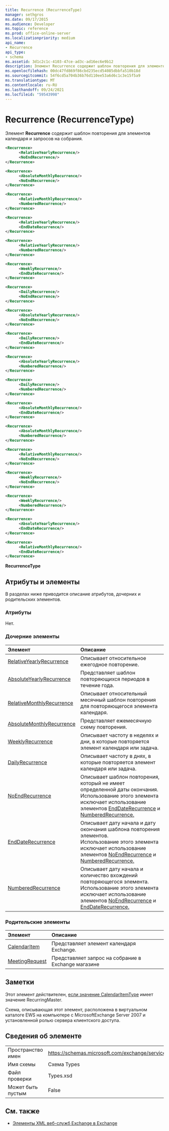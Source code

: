 ```yaml
---
title: Recurrence (RecurrenceType)
manager: sethgros
ms.date: 09/17/2015
ms.audience: Developer
ms.topic: reference
ms.prod: office-online-server
ms.localizationpriority: medium
api_name:
- Recurrence
api_type:
- schema
ms.assetid: 3d1c2c1c-4103-47ce-ad3c-ad16ec6e9b12
description: Элемент Recurrence содержит шаблон повторения для элементов календаря и запросов на собрания.
ms.openlocfilehash: 00dc47fd869f86cbd235ecd54085dbbfa510b18d
ms.sourcegitcommit: 54f6cd5a704b36b76d110ee53a6d6c1c3e15f5a9
ms.translationtype: MT
ms.contentlocale: ru-RU
ms.lasthandoff: 09/24/2021
ms.locfileid: "59543998"
---
```

# <a name="recurrence-recurrencetype"></a>Recurrence (RecurrenceType)

Элемент **Recurrence** содержит шаблон повторения для элементов календаря и запросов на собрания. 
  
```xml
<Recurrence>
      <RelativeYearlyRecurrence/>
      <NoEndRecurrence/>
</Recurrence>
```

```xml
<Recurrence>
      <AbsoluteMonthlyRecurrence/>
      <NoEndRecurrence/>
</Recurrence>
```

```xml
<Recurrence>
      <RelativeMonthlyRecurrence/> 
      <NumberedRecurrence/>
</Recurrence>
```

```xml
<Recurrence>
      <RelativeYearlyRecurrence/> 
      <EndDateRecurrence/> 
</Recurrence>
```

```xml
<Recurrence>
      <RelativeYearlyRecurrence/> 
      <NumberedRecurrence/>
</Recurrence>
```

```xml
<Recurrence>
      <WeeklyRecurrence/> 
      <EndDateRecurrence/>
</Recurrence>
```

```xml
<Recurrence>
      <DailyRecurrence/> 
      <NoEndRecurrence/>
</Recurrence>
```

```xml
<Recurrence>
      <AbsoluteYearlyRecurrence/> 
      <NoEndRecurrence/> 
</Recurrence>
```

```xml
<Recurrence>
      <DailyRecurrence/> 
      <EndDateRecurrence/>
</Recurrence>
```

```xml
<Recurrence>
      <AbsoluteYearlyRecurrence/> 
      <NumberedRecurrence/> 
</Recurrence>
```

```xml
<Recurrence>
      <DailyRecurrence/> 
      <NumberedRecurrence/> 
</Recurrence>
```

```xml
<Recurrence>
      <AbsoluteMonthlyRecurrence/> 
      <EndDateRecurrence/> 
</Recurrence>
```

```xml
<Recurrence>
      <AbsoluteMonthlyRecurrence/> 
      <NumberedRecurrence/> 
</Recurrence>
```

```xml
<Recurrence>
      <RelativeMonthlyRecurrence/> 
      <NoEndRecurrence/>
</Recurrence>
```

```xml
<Recurrence>
      <WeeklyRecurrence/> 
      <NoEndRecurrence/> 
</Recurrence>
```

```xml
<Recurrence>
      <WeeklyRecurrence/> 
      <NumberedRecurrence/> 
</Recurrence>
```

```xml
<Recurrence>
      <AbsoluteYearlyRecurrence/> 
      <EndDateRecurrence/>
</Recurrence>
```

```xml
<Recurrence>
      <RelativeMonthlyRecurrence/> 
      <EndDateRecurrence/>
</Recurrence>
```

**RecurrenceType**

## <a name="attributes-and-elements"></a>Атрибуты и элементы

В разделах ниже приводится описание атрибутов, дочерних и родительских элементов.
  
### <a name="attributes"></a>Атрибуты

Нет.
  
### <a name="child-elements"></a>Дочерние элементы

|**Элемент**|**Описание**|
|:-----|:-----|
|[RelativeYearlyRecurrence](relativeyearlyrecurrence.md) <br/> |Описывает относительное ежегодное повторение.  <br/> |
|[AbsoluteYearlyRecurrence](absoluteyearlyrecurrence.md) <br/> |Представляет шаблон повторяющихся периодов в течение года.  <br/> |
|[RelativeMonthlyRecurrence](relativemonthlyrecurrence.md) <br/> |Описывает относительный месячный шаблон повторения для повторяющегося элемента календаря.  <br/> |
|[AbsoluteMonthlyRecurrence](absolutemonthlyrecurrence.md) <br/> |Представляет ежемесячную схему повторения.  <br/> |
|[WeeklyRecurrence](weeklyrecurrence.md) <br/> |Описывает частоту в неделях и дни, в которые повторяется элемент календаря или задача.  <br/> |
|[DailyRecurrence](dailyrecurrence.md) <br/> |Описывает частоту в днях, в которые повторяется элемент календаря или задача.  <br/> |
|[NoEndRecurrence](noendrecurrence.md) <br/> |Описывает шаблон повторения, который не имеет определенной даты окончания.  <br/> Использование этого элемента исключает использование элементов [EndDateRecurrence](enddaterecurrence.md) и [NumberedRecurrence.](numberedrecurrence.md)  <br/> |
|[EndDateRecurrence](enddaterecurrence.md) <br/> |Описывает дату начала и дату окончания шаблона повторения элементов.  <br/> Использование этого элемента исключает использование элементов [NoEndRecurrence](noendrecurrence.md) и [NumberedRecurrence.](numberedrecurrence.md)  <br/> |
|[NumberedRecurrence](numberedrecurrence.md) <br/> |Описывает дату начала и количество вхождений повторяющегося элемента.  <br/> Использование этого элемента исключает использование элементов [NoEndRecurrence](noendrecurrence.md) и [EndDateRecurrence.](enddaterecurrence.md)  <br/> |
   
### <a name="parent-elements"></a>Родительские элементы

|**Элемент**|**Описание**|
|:-----|:-----|
|[CalendarItem](calendaritem.md) <br/> |Представляет элемент календаря Exchange.  <br/> |
|[MeetingRequest](meetingrequest.md) <br/> |Представляет запрос на собрание в Exchange магазине  <br/> |
   
## <a name="remarks"></a>Заметки

Этот элемент действителен, [если значение CalendarItemType](calendaritemtype.md) имеет значение RecurringMaster. 
  
Схема, описывающая этот элемент, расположена в виртуальном каталоге EWS на компьютере с MicrosoftExchange Server 2007 и установленной ролью сервера клиентского доступа.
  
## <a name="element-information"></a>Сведения об элементе

|||
|:-----|:-----|
|Пространство имен  <br/> |https://schemas.microsoft.com/exchange/services/2006/types  <br/> |
|Имя схемы  <br/> |Схема Types  <br/> |
|Файл проверки  <br/> |Types.xsd  <br/> |
|Может быть пустым  <br/> |False  <br/> |
   
## <a name="see-also"></a>См. также

- [Элементы XML веб-служб Exchange в Exchange](ews-xml-elements-in-exchange.md)

